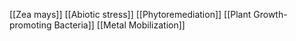 [[Zea mays]]
[[Abiotic stress]]
[[Phytoremediation]]
[[Plant Growth-promoting Bacteria]]
[[Metal Mobilization]]
